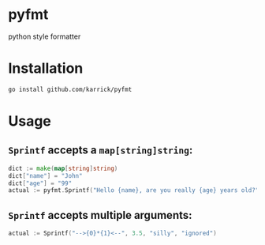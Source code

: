 # pyfmt

python style formatter

# Installation

```bash
go install github.com/karrick/pyfmt
```

# Usage

## `Sprintf` accepts a `map[string]string`:

```Go
dict := make(map[string]string)
dict["name"] = "John"
dict["age"] = "99"
actual := pyfmt.Sprintf("Hello {name}, are you really {age} years old?", dict)
```

## `Sprintf` accepts multiple arguments:

```Go
actual := Sprintf("-->{0}*{1}<--", 3.5, "silly", "ignored")
```
